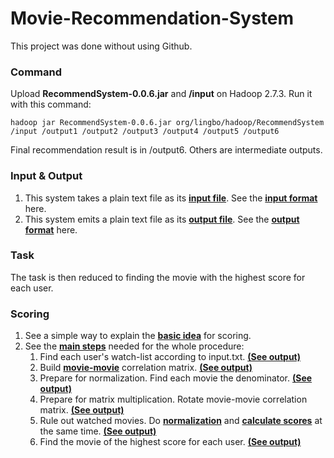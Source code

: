 # Movie-Recommendation-System

This project was done without using Github.
### Command
Upload **RecommendSystem-0.0.6.jar** and **/input** on Hadoop 2.7.3. Run it with this command:

    hadoop jar RecommendSystem-0.0.6.jar org/lingbo/hadoop/RecommendSystem /input /output1 /output2 /output3 /output4 /output5 /output6

Final recommendation result is in /output6. Others are intermediate outputs.
### Input & Output
1. This system takes a plain text file as its [**input file**](../master/input/input.txt). See the [**input format**](../master/docs/Input.pdf) here.
2. This system emits a plain text file as its [**output file**](../master/output/output6/part-r-00000). See the [**output format**](../master/docs/Output.pdf) here.
### Task
The task is then reduced to finding the movie with the highest score for each user.
### Scoring
1. See a simple way to explain the [**basic idea**](../master/docs/Basic%20Idea.pdf) for scoring.
2. See the [**main steps**](../master/docs/Main%20Steps.pdf) needed for the whole procedure:
    1)  Find each user's watch-list according to input.txt. [**(See output)**](../master/output/output1/part-r-00000)
    2)  Build [**movie-movie**](../master/docs/Movie%20Movie%20Correlation%20Matrix.pdf) correlation matrix. [**(See output)**](../master/output/output2/part-r-00000)
    3)  Prepare for normalization. Find each movie the denominator. [**(See output)**](../master/output/output3/part-r-00000)
    4)  Prepare for matrix multiplication. Rotate movie-movie correlation matrix. [**(See output)**](../master/output/output4/part-r-00000)
    5)  Rule out watched movies. Do [**normalization**](../master/docs/Normalization.pdf) and [**calculate scores**](../master/docs/Scoring%20Schema.pdf) at the same time. [**(See output)**](../master/output/output5/part-r-00000)
    6)  Find the movie of the highest score for each user. [**(See output)**](../master/output/output6/part-r-00000)
